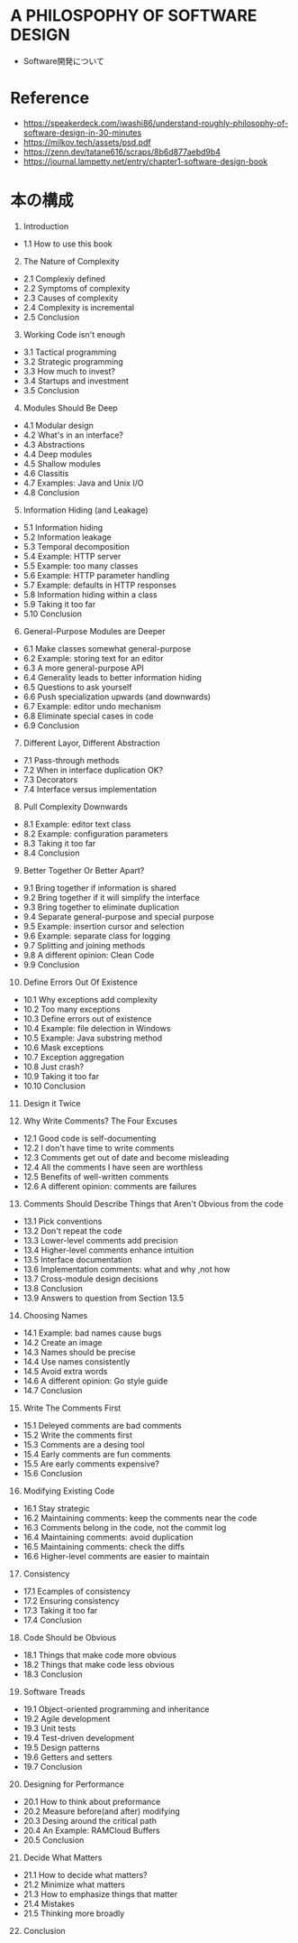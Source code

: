 # A PHILOSPOPHY OF SOFTWARE DESIGN 
- Software開発について

# Reference
- https://speakerdeck.com/iwashi86/understand-roughly-philosophy-of-software-design-in-30-minutes
- https://milkov.tech/assets/psd.pdf
- https://zenn.dev/tatane616/scraps/8b6d877aebd9b4
- https://journal.lampetty.net/entry/chapter1-software-design-book


# 本の構成
1. Introduction
 - 1.1 How to use this book

2. The Nature of Complexity
 - 2.1 Complexiy defined
 - 2.2 Symptoms of complexity
 - 2.3 Causes of complexity
 - 2.4 Complexity is incremental
 - 2.5 Conclusion

3. Working Code isn't enough
 - 3.1 Tactical programming
 - 3.2 Strategic programming
 - 3.3 How much to invest?
 - 3.4 Startups and investment
 - 3.5 Conclusion

4. Modules Should Be Deep
 - 4.1 Modular design
 - 4.2 What's in an interface?
 - 4.3 Abstractions
 - 4.4 Deep modules
 - 4.5 Shallow modules
 - 4.6 Classitis
 - 4.7 Examples: Java and Unix I/O
 - 4.8 Conclusion

5. Information Hiding (and Leakage)
 - 5.1 Information hiding
 - 5.2 Information leakage
 - 5.3 Temporal decomposition
 - 5.4 Example: HTTP server
 - 5.5 Example: too many classes
 - 5.6 Example: HTTP parameter handling
 - 5.7 Example: defaults in HTTP responses
 - 5.8 Information hiding within a class
 - 5.9 Taking it too far
 - 5.10 Conclusion

6. General-Purpose Modules are Deeper
 - 6.1 Make classes somewhat general-purpose
 - 6.2 Example: storing text for an editor
 - 6.3 A more general-purpose API
 - 6.4 Generality leads to better information hiding
 - 6.5 Questions to ask yourself
 - 6.6 Push specialization upwards (and downwards)
 - 6.7 Example: editor undo mechanism
 - 6.8 Eliminate special cases in code
 - 6.9 Conclusion

7. Different Layor, Different Abstraction
 - 7.1 Pass-through methods
 - 7.2 When in interface duplication OK?
 - 7.3 Decorators
 - 7.4 Interface versus implementation

8. Pull Complexity Downwards
 - 8.1 Example: editor text class
 - 8.2 Example: configuration parameters
 - 8.3 Taking it too far
 - 8.4 Conclusion

9. Better Together Or Better Apart?
 - 9.1 Bring together if information is shared
 - 9.2 Bring together if it will simplify the interface
 - 9.3 Bring together to eliminate duplication
 - 9.4 Separate general-purpose and special purpose
 - 9.5 Example: insertion cursor and selection
 - 9.6 Example: separate class for logging
 - 9.7 Splitting and joining methods
 - 9.8 A different opinion: Clean Code
 - 9.9 Conclusion

10. Define Errors Out Of Existence
 - 10.1 Why exceptions add complexity
 - 10.2 Too many exceptions
 - 10.3 Define errors out of existence
 - 10.4 Example: file delection in Windows
 - 10.5 Example: Java substring method
 - 10.6 Mask exceptions
 - 10.7 Exception aggregation
 - 10.8 Just crash?
 - 10.9 Taking it too far
 - 10.10 Conclusion

11. Design it Twice

12. Why Write Comments? The Four Excuses
 - 12.1 Good code is self-documenting
 - 12.2 I don't have time to write comments
 - 12.3 Comments get out of date and become misleading
 - 12.4 All the comments I have seen are worthless
 - 12.5 Benefits of well-written comments
 - 12.6 A different opinion: comments are failures

13. Comments Should Describe Things that Aren't Obvious from the code
 - 13.1 Pick conventions
 - 13.2 Don't repeat the code
 - 13.3 Lower-level comments add precision
 - 13.4 Higher-level comments enhance intuition
 - 13.5 Interface documentation
 - 13.6 Implementation comments: what and why ,not how
 - 13.7 Cross-module design decisions
 - 13.8 Conclusion
 - 13.9 Answers to question from Section 13.5

14. Choosing Names
 - 14.1 Example: bad names cause bugs
 - 14.2 Create an image
 - 14.3 Names should be precise
 - 14.4 Use names consistently
 - 14.5 Avoid extra words
 - 14.6 A different opinion: Go style guide
 - 14.7 Conclusion

15. Write The Comments First
 - 15.1 Deleyed comments are bad comments
 - 15.2 Write the comments first
 - 15.3 Comments are a desing tool
 - 15.4 Early comments are fun comments
 - 15.5 Are early comments expensive?
 - 15.6 Conclusion

16. Modifying Existing Code
 - 16.1 Stay strategic
 - 16.2 Maintaining comments: keep the comments near the code
 - 16.3 Comments belong in the code, not the commit log
 - 16.4 Maintaining comments: avoid duplication
 - 16.5 Maintaining comments: check the diffs
 - 16.6 Higher-level comments are easier to maintain

17. Consistency
 - 17.1 Ecamples of consistency
 - 17.2 Ensuring consistency
 - 17.3 Taking it too far
 - 17.4 Conclusion

18. Code Should be Obvious
 - 18.1 Things that make code more obvious
 - 18.2 Things that make code less obvious
 - 18.3 Conclusion

19. Software Treads
 - 19.1 Object-oriented programming and inheritance 
 - 19.2 Agile development
 - 19.3 Unit tests
 - 19.4 Test-driven development
 - 19.5 Design patterns
 - 19.6 Getters and setters
 - 19.7 Conclusion

20. Designing for Performance
 - 20.1 How to think about preformance
 - 20.2 Measure before(and after) modifying
 - 20.3 Desing around the critical path
 - 20.4 An Example: RAMCloud Buffers
 - 20.5 Conclusion

21. Decide What Matters
 - 21.1 How to decide what matters?
 - 21.2 Minimize what matters
 - 21.3 How to emphasize things that matter
 - 21.4 Mistakes
 - 21.5 Thinking more broadly

22. Conclusion
